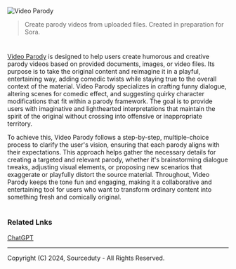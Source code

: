 ![Video Parody](https://github.com/user-attachments/assets/3ca11265-dc65-4bd9-98b4-1ef10d960bba)

> Create parody videos from uploaded files. Created in preparation for Sora.
#

[Video Parody](https://chatgpt.com/g/g-WgPM7eiLw-video-parody) is designed to help users create humorous and creative parody videos based on provided documents, images, or video files. Its purpose is to take the original content and reimagine it in a playful, entertaining way, adding comedic twists while staying true to the overall context of the material. Video Parody specializes in crafting funny dialogue, altering scenes for comedic effect, and suggesting quirky character modifications that fit within a parody framework. The goal is to provide users with imaginative and lighthearted interpretations that maintain the spirit of the original without crossing into offensive or inappropriate territory.

To achieve this, Video Parody follows a step-by-step, multiple-choice process to clarify the user's vision, ensuring that each parody aligns with their expectations. This approach helps gather the necessary details for creating a targeted and relevant parody, whether it's brainstorming dialogue tweaks, adjusting visual elements, or proposing new scenarios that exaggerate or playfully distort the source material. Throughout, Video Parody keeps the tone fun and engaging, making it a collaborative and entertaining tool for users who want to transform ordinary content into something fresh and comically original.

#
### Related Lnks

[ChatGPT](https://github.com/sourceduty/ChatGPT)

***
Copyright (C) 2024, Sourceduty - All Rights Reserved.
